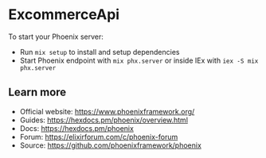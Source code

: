 # ExcommerceApi

To start your Phoenix server:

- Run `mix setup` to install and setup dependencies
- Start Phoenix endpoint with `mix phx.server` or inside IEx with `iex -S mix phx.server`

## Learn more

- Official website: https://www.phoenixframework.org/
- Guides: https://hexdocs.pm/phoenix/overview.html
- Docs: https://hexdocs.pm/phoenix
- Forum: https://elixirforum.com/c/phoenix-forum
- Source: https://github.com/phoenixframework/phoenix
